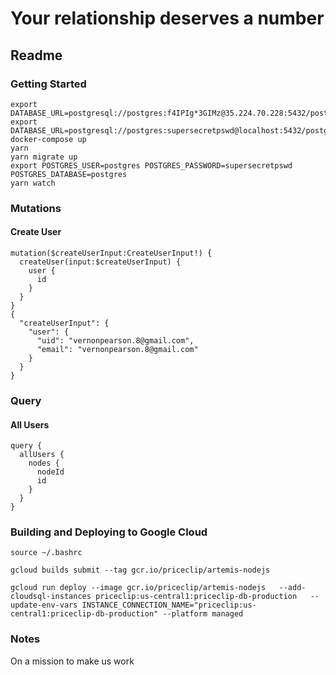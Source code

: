 # Your relationship deserves a number
## Readme

### Getting Started

```
export DATABASE_URL=postgresql://postgres:f4IPIg*3GIMz@35.224.70.228:5432/postgres
export DATABASE_URL=postgresql://postgres:supersecretpswd@localhost:5432/postgres
docker-compose up
yarn
yarn migrate up
export POSTGRES_USER=postgres POSTGRES_PASSWORD=supersecretpswd POSTGRES_DATABASE=postgres
yarn watch
```

### Mutations

#### Create User
```
mutation($createUserInput:CreateUserInput!) {
  createUser(input:$createUserInput) {
    user {
      id
    }
  }
}
{
  "createUserInput": {
    "user": {
      "uid": "vernonpearson.8@gmail.com",
      "email": "vernonpearson.8@gmail.com"
    }
  }
}
```

### Query

#### All Users
```
query {
  allUsers {
    nodes {
      nodeId
      id      
    }
  }
}
```

### Building and Deploying to Google Cloud

```
source ~/.bashrc
```

```
gcloud builds submit --tag gcr.io/priceclip/artemis-nodejs
```

```
gcloud run deploy --image gcr.io/priceclip/artemis-nodejs   --add-cloudsql-instances priceclip:us-central1:priceclip-db-production   --update-env-vars INSTANCE_CONNECTION_NAME="priceclip:us-central1:priceclip-db-production" --platform managed
```

### Notes
On a mission to make us work
